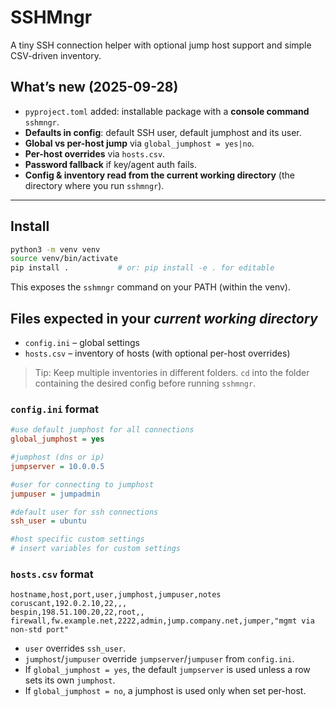 # SSHMngr

A tiny SSH connection helper with optional jump host support and simple CSV-driven inventory.

## What’s new (2025-09-28)
- `pyproject.toml` added: installable package with a **console command** `sshmngr`.
- **Defaults in config**: default SSH user, default jumphost and its user.
- **Global vs per-host jump** via `global_jumphost = yes|no`.
- **Per-host overrides** via `hosts.csv`.
- **Password fallback** if key/agent auth fails.
- **Config & inventory read from the current working directory** (the directory where you run `sshmngr`).

---

## Install

```bash
python3 -m venv venv
source venv/bin/activate
pip install .           # or: pip install -e . for editable
```

This exposes the `sshmngr` command on your PATH (within the venv).

## Files expected in your *current working directory*

- `config.ini` – global settings
- `hosts.csv`  – inventory of hosts (with optional per-host overrides)

> Tip: Keep multiple inventories in different folders. `cd` into the folder containing the desired config before running `sshmngr`.

### `config.ini` format

```ini
#use default jumphost for all connections
global_jumphost = yes

#jumphost (dns or ip)
jumpserver = 10.0.0.5

#user for connecting to jumphost
jumpuser = jumpadmin

#default user for ssh connections
ssh_user = ubuntu

#host specific custom settings
# insert variables for custom settings
```

### `hosts.csv` format

```csv
hostname,host,port,user,jumphost,jumpuser,notes
coruscant,192.0.2.10,22,,,
bespin,198.51.100.20,22,root,,
firewall,fw.example.net,2222,admin,jump.company.net,jumper,"mgmt via non-std port"
```

- `user` overrides `ssh_user`.
- `jumphost`/`jumpuser` override `jumpserver`/`jumpuser` from `config.ini`.
- If `global_jumphost = yes`, the default `jumpserver` is used unless a row sets its own `jumphost`.
- If `global_jumphost = no`, a jumphost is used only when set per-host.
